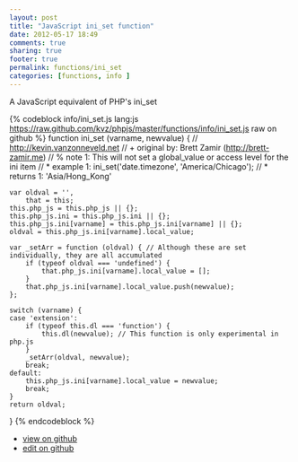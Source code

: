```yaml
---
layout: post
title: "JavaScript ini_set function"
date: 2012-05-17 18:49
comments: true
sharing: true
footer: true
permalink: functions/ini_set
categories: [functions, info ]
---
```

A JavaScript equivalent of PHP's ini_set
<!-- more -->
{% codeblock info/ini_set.js lang:js https://raw.github.com/kvz/phpjs/master/functions/info/ini_set.js raw on github %}
function ini_set (varname, newvalue) {
    // http://kevin.vanzonneveld.net
    // +   original by: Brett Zamir (http://brett-zamir.me)
    // %        note 1: This will not set a global_value or access level for the ini item
    // *     example 1: ini_set('date.timezone', 'America/Chicago');
    // *     returns 1: 'Asia/Hong_Kong'

    var oldval = '',
        that = this;
    this.php_js = this.php_js || {};
    this.php_js.ini = this.php_js.ini || {};
    this.php_js.ini[varname] = this.php_js.ini[varname] || {};
    oldval = this.php_js.ini[varname].local_value;

    var _setArr = function (oldval) { // Although these are set individually, they are all accumulated
        if (typeof oldval === 'undefined') {
            that.php_js.ini[varname].local_value = [];
        }
        that.php_js.ini[varname].local_value.push(newvalue);
    };

    switch (varname) {
    case 'extension':
        if (typeof this.dl === 'function') {
            this.dl(newvalue); // This function is only experimental in php.js
        }
        _setArr(oldval, newvalue);
        break;
    default:
        this.php_js.ini[varname].local_value = newvalue;
        break;
    }
    return oldval;
}
{% endcodeblock %}
<ul>
 <li><a href="https://github.com/kvz/phpjs/blob/master/functions/info/ini_set.js">view on github</a></li>
 <li><a href="https://github.com/kvz/phpjs/edit/master/functions/info/ini_set.js">edit on github</a></li>
</ul>
